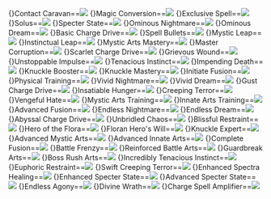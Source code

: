{}Contact Caravan==<img src="upload/mxd/Ark/Skill_Contact_Caravan.png"/>
{}Magic Conversion==<img src="upload/mxd/Ark/Skill_Magic_Conversion.png"/>
{}Exclusive Spell==<img src="upload/mxd/Ark/Skill_Exclusive_Spell_(Ark).png"/>
{}Solus==<img src="upload/mxd/Ark/Skill_Solus.png"/>
{}Specter State==<img src="upload/mxd/Ark/Skill_Specter_State.png"/>
{}Ominous Nightmare==<img src="upload/mxd/Ark/Skill_Ominous_Nightmare.png"/>
{}Ominous Dream==<img src="upload/mxd/Ark/Skill_Ominous_Dream.png"/>
{}Basic Charge Drive==<img src="upload/mxd/Ark/Skill_Basic_Charge_Drive.png"/>
{}Spell Bullets==<img src="upload/mxd/Ark/Skill_Spell_Bullets.png"/>
{}Mystic Leap==<img src="upload/mxd/Ark/Skill_Mystic_Leap.png"/>
{}Instinctual Leap==<img src="upload/mxd/Ark/Skill_Instinctual_Leap.png"/>
{}Mystic Arts Mastery==<img src="upload/mxd/Ark/Skill_Mystic_Arts_Mastery.png"/>
{}Master Corruption==<img src="upload/mxd/Ark/Skill_Master_Corruption.png"/>
{}Scarlet Charge Drive==<img src="upload/mxd/Ark/Skill_Scarlet_Charge_Drive.png"/>
{}Grievous Wound==<img src="upload/mxd/Ark/Skill_Grievous_Wound.png"/>
{}Unstoppable Impulse==<img src="upload/mxd/Ark/Skill_Unstoppable_Impulse.png"/>
{}Tenacious Instinct==<img src="upload/mxd/Ark/Skill_Unstoppable_Impulse.png"/>
{}Impending Death==<img src="upload/mxd/Ark/Skill_Impending_Death.png"/>
{}Knuckle Booster==<img src="upload/mxd/Ark/Skill_Knuckle_Booster_(Ark).png"/>
{}Knuckle Mastery==<img src="upload/mxd/Ark/Skill_Knuckle_Mastery.png"/>
{}Initiate Fusion==<img src="upload/mxd/Ark/Skill_Initiate_Fusion.png"/>
{}Physical Training==<img src="upload/mxd/Ark/Skill_Physical_Training.png"/>
{}Vivid Nightmare==<img src="upload/mxd/Ark/Skill_Vivid_Nightmare.png"/>
{}Vivid Dream==<img src="upload/mxd/Ark/Skill_Vivid_Dream.png"/>
{}Gust Charge Drive==<img src="upload/mxd/Ark/Skill_Gust_Charge_Drive.png"/>
{}Insatiable Hunger==<img src="upload/mxd/Ark/Skill_Insatiable_Hunger.png"/>
{}Creeping Terror==<img src="upload/mxd/Ark/Skill_Creeping_Terror.png"/>
{}Vengeful Hate==<img src="upload/mxd/Ark/Skill_Vengeful_Hate.png"/>
{}Mystic Arts Training==<img src="upload/mxd/Ark/Skill_Mystic_Arts_Training.png"/>
{}Innate Arts Training==<img src="upload/mxd/Ark/Skill_Innate_Arts_Training.png"/>
{}Advanced Fusion==<img src="upload/mxd/Ark/Skill_Advanced_Fusion.png"/>
{}Endless Nightmare==<img src="upload/mxd/Ark/Skill_Endless_Nightmare.png"/>
{}Endless Dream==<img src="upload/mxd/Ark/Skill_Endless_Dream.png"/>
{}Abyssal Charge Drive==<img src="upload/mxd/Ark/Skill_Abyssal_Charge_Drive.png"/>
{}Unbridled Chaos==<img src="upload/mxd/Ark/Skill_Unbridled_Chaos.png"/>
{}Blissful Restraint==<img src="upload/mxd/Ark/Skill_Blissful_Restraint.png"/>
{}Hero of the Flora==<img src="upload/mxd/Ark/Skill_Hero_of_the_Flora_(Ark).png"/>
{}Floran Hero's Will==<img src="upload/mxd/Ark/Skill_Floran_Hero's_Will_(Ark).png"/>
{}Knuckle Expert==<img src="upload/mxd/Ark/Skill_Pirate's_Revenge.png"/>
{}Advanced Mystic Arts==<img src="upload/mxd/Ark/Skill_Advanced_Mystic_Arts.png"/>
{}Advanced Innate Arts==<img src="upload/mxd/Ark/Skill_Advanced_Innate_Arts.png"/>
{}Complete Fusion==<img src="upload/mxd/Ark/Skill_Complete_Fusion.png"/>
{}Battle Frenzy==<img src="upload/mxd/Ark/Skill_Battle_Frenzy.png"/>
{}Reinforced Battle Arts==<img src="upload/mxd/Ark/Skill_Reinforced_Battle_Arts.png"/>
{}Guardbreak Arts==<img src="upload/mxd/Ark/Skill_Guardbreak_Arts.png"/>
{}Boss Rush Arts==<img src="upload/mxd/Ark/Skill_Boss_Rush_Arts.png"/>
{}Incredibly Tenacious Instinct==<img src="upload/mxd/Ark/Skill_Incredibly_Tenacious_Instinct.png"/>
{}Euphoric Restraint==<img src="upload/mxd/Ark/Skill_Euphoric_Restraint.png"/>
{}Swift Creeping Terror==<img src="upload/mxd/Ark/Skill_Swift_Creeping_Terror.png"/>
{}Enhanced Spectra Healing==<img src="upload/mxd/Ark/Skill_Enhanced_Spectra_Healing.png"/>
{}Enhanced Specter State==<img src="upload/mxd/Ark/Skill_Enhanced_Specter_State.png"/>
{}Advanced Specter State==<img src="upload/mxd/Ark/Skill_Advanced_Specter_State.png"/>
{}Endless Agony==<img src="upload/mxd/Ark/Skill_Endless_Agony.png"/>
{}Divine Wrath==<img src="upload/mxd/Ark/Skill_Divine_Wrath_(Ark).png"/>
{}Charge Spell Amplifier==<img src="upload/mxd/Ark/Skill_Charge_Spell_Amplifier.png"/>